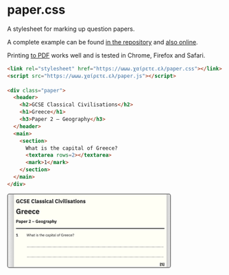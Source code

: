 # paper.css

A stylesheet for marking up question papers.

A complete example can be found <a href="index.html">in the repository</a>
and <a href="https://ωωω.χαίρετε.ελ/paper/">also online</a>.

Printing <a href="index.pdf">to PDF</a> works well and is tested in Chrome, Firefox and Safari.

```HTML
<link rel="stylesheet" href="https://ωωω.χαίρετε.ελ/paper.css"></link>
<script src="https://ωωω.χαίρετε.ελ/paper.js"></script>
  
<div class="paper">
  <header>
    <h2>GCSE Classical Civilisations</h2>
    <h1>Greece</h1>
    <h3>Paper 2 – Geography</h3>
  </header>
  <main>
    <section>
      What is the capital of Greece?
      <textarea rows=2></textarea>
      <mark>1</mark>
    </section>
  </main>
</div>
```

<img src="example.png" width=75% style="border:2px solid gray; border-radius:5px;">

